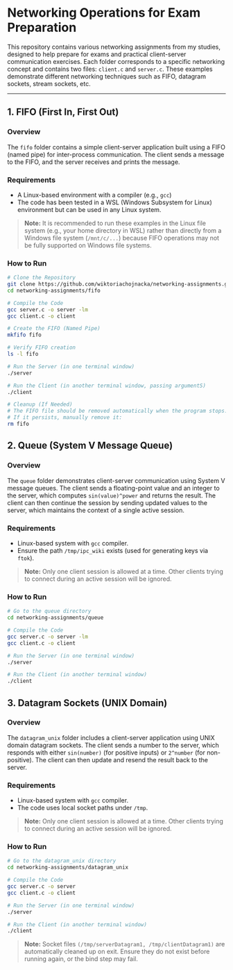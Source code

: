# Networking Operations for Exam Preparation

This repository contains various networking assignments from my studies, designed to help prepare for exams and practical client-server communication exercises. Each folder corresponds to a specific networking concept and contains two files: `client.c` and `server.c`. These examples demonstrate different networking techniques such as FIFO, datagram sockets, stream sockets, etc.

---

## 1. FIFO (First In, First Out)

### Overview
The `fifo` folder contains a simple client-server application built using a FIFO (named pipe) for inter-process communication. The client sends a message to the FIFO, and the server receives and prints the message.

### Requirements
- A Linux-based environment with a compiler (e.g., `gcc`)
- The code has been tested in a WSL (Windows Subsystem for Linux) environment but can be used in any Linux system.

> **Note:** It is recommended to run these examples in the Linux file system (e.g., your home directory in WSL) rather than directly from a Windows file system (`/mnt/c/...`) because FIFO operations may not be fully supported on Windows file systems.

### How to Run
```bash
# Clone the Repository
git clone https://github.com/wiktoriachojnacka/networking-assignments.git
cd networking-assignments/fifo

# Compile the Code
gcc server.c -o server -lm
gcc client.c -o client 

# Create the FIFO (Named Pipe)
mkfifo fifo

# Verify FIFO creation
ls -l fifo

# Run the Server (in one terminal window)
./server

# Run the Client (in another terminal window, passing argumentS)
./client 

# Cleanup (If Needed)
# The FIFO file should be removed automatically when the program stops.
# If it persists, manually remove it:
rm fifo

```

## 2. Queue (System V Message Queue)

### Overview
The `queue` folder demonstrates client-server communication using System V message queues. The client sends a floating-point value and an integer to the server, which computes `sin(value)^power` and returns the result. The client can then continue the session by sending updated values to the server, which maintains the context of a single active session.

### Requirements
- Linux-based system with `gcc` compiler.
- Ensure the path `/tmp/ipc_wiki` exists (used for generating keys via `ftok`).

> **Note:**  Only one client session is allowed at a time. Other clients trying to connect during an active session will be ignored.

### How to Run
```bash
# Go to the queue directory
cd networking-assignments/queue

# Compile the Code
gcc server.c -o server -lm
gcc client.c -o client

# Run the Server (in one terminal window)
./server

# Run the Client (in another terminal window)
./client
```
## 3. Datagram Sockets (UNIX Domain)

### Overview
The `datagram_unix` folder includes a client-server application using UNIX domain datagram sockets. The client sends a number to the server, which responds with either `sin(number)` (for positive inputs) or `2^number` (for non-positive). The client can then update and resend the result back to the server.

### Requirements
- Linux-based system with `gcc` compiler.
- The code uses local socket paths under `/tmp`.

> **Note:**  Only one client session is allowed at a time. Other clients trying to connect during an active session will be ignored.

### How to Run
```bash
# Go to the datagram_unix directory
cd networking-assignments/datagram_unix

# Compile the Code
gcc server.c -o server
gcc client.c -o client

# Run the Server (in one terminal window)
./server

# Run the Client (in another terminal window)
./client
```
> **Note:**  Socket files `(/tmp/serverDatagram1, /tmp/clientDatagram1)` are automatically cleaned up on exit. Ensure they do not exist before running again, or the bind step may fail.
